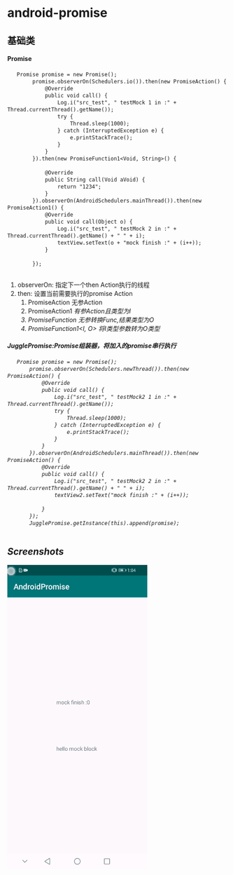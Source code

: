 # android-promise

## 基础类
#### Promise
```
   Promise promise = new Promise();
        promise.observerOn(Schedulers.io()).then(new PromiseAction() {
            @Override
            public void call() {
                Log.i("src_test", " testMock 1 in :" + Thread.currentThread().getName());
                try {
                    Thread.sleep(1000);
                } catch (InterruptedException e) {
                    e.printStackTrace();
                }
            }
        }).then(new PromiseFunction1<Void, String>() {

            @Override
            public String call(Void aVoid) {
                return "1234";
            }
        }).observerOn(AndroidSchedulers.mainThread()).then(new PromiseAction1() {
            @Override
            public void call(Object o) {
                Log.i("src_test", " testMock 2 in :" + Thread.currentThread().getName() + " " + i);
                textView.setText(o + "mock finish :" + (i++));
            }

        });
   
```
1. observerOn: 指定下一个then Action执行的线程
2. then: 设置当前需要执行的promise Action
   1. PromiseAction 无参Action
   2. PromiseAction1<I> 有参Action且类型为I
   3. PromiseFunction<O> 无参转换Func,结果类型为O
   4. PromiseFunction1<I, O> 将I类型参数转为O类型

#### JugglePromise:Promise组装器，将加入的promise串行执行   
 ```
    Promise promise = new Promise();
        promise.observerOn(Schedulers.newThread()).then(new PromiseAction() {
            @Override
            public void call() {
                Log.i("src_test", " testMock2 1 in :" + Thread.currentThread().getName());
                try {
                    Thread.sleep(1000);
                } catch (InterruptedException e) {
                    e.printStackTrace();
                }
            }
        }).observerOn(AndroidSchedulers.mainThread()).then(new PromiseAction() {
            @Override
            public void call() {
                Log.i("src_test", " testMock2 2 in :" + Thread.currentThread().getName() + " " + i);
                textView2.setText("mock finish :" + (i++));

            }
        });
        JugglePromise.getInstance(this).append(promise);
        
 ```


## Screenshots
![](https://github.com/sanyinchen/android-promise/blob/master/source/1583687326551.gif) 
